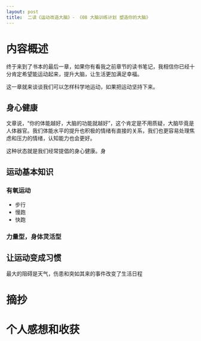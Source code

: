 ```yaml
---
layout: post
title:  二读《运动改造大脑》- 《08 大脑训练计划 塑造你的大脑》
---
```

# 内容概述

终于来到了书本的最后一章，如果你有看我之前章节的读书笔记，我相信你已经十分肯定希望能运动起来，提升大脑，让生活更加满足幸福。

这一章就来谈谈我们可以怎样科学地运动，如果把运动坚持下来。

## 身心健康

文章说，“你的体能越好，大脑的功能就越好”，这个肯定是不用质疑，大脑毕竟是人体器官。我们体能水平的提升也积极的情绪有直接的关系，我们也更容易处理焦虑和压力的情绪，认知能力也会更好。

这种状态就是我们经常提倡的身心健康。身

## 运动基本知识
### 有氧运动
- 步行
- 慢跑
- 快跑
### 力量型，身体灵活型

## 让运动变成习惯

最大的阻碍是天气，伤患和突如其来的事件改变了生活日程

# 摘抄

# 个人感想和收获
<!--stackedit_data:
eyJoaXN0b3J5IjpbLTEyNzAxNDExNzQsLTc5NzY0MDgyOSw4MD
A1ODczMjIsLTYyNjQwMzQzOSwtMTcxMjMwNzIzNCwtNTkxMzMw
MDIsMTQyNjAwMzU5OCwxODI4Mjc0NjA3XX0=
-->